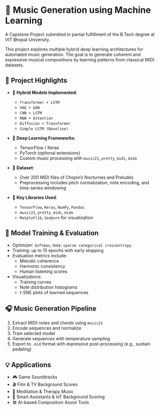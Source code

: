 # 🎵 Music Generation using Machine Learning

A Capstone Project submitted in partial fulfillment of the B.Tech degree at VIT Bhopal University.

This project explores multiple hybrid deep learning architectures for automated music generation. The goal is to generate coherent and expressive musical compositions by learning patterns from classical MIDI datasets.

## 🚀 Project Highlights

- 🔁 **Hybrid Models Implemented**:
  - `Transformer + LSTM`
  - `VAE + GAN`
  - `CNN + LSTM`
  - `RNN + Attention`
  - `Diffusion + Transformer`
  - `Simple LSTM (Baseline)`

- 🧠 **Deep Learning Frameworks**:
  - TensorFlow / Keras
  - PyTorch (optional extensions)
  - Custom music processing with `music21`, `pretty_midi`, `mido`

- 🎼 **Dataset**:  
  - Over 200 MIDI files of Chopin’s Nocturnes and Preludes
  - Preprocessing includes pitch normalization, note encoding, and time-series windowing

- 🧰 **Key Libraries Used**:
  - `TensorFlow`, `Keras`, `NumPy`, `Pandas`
  - `music21`, `pretty_midi`, `mido`
  - `Matplotlib`, `Seaborn` for visualization

## 🧪 Model Training & Evaluation

- Optimizer: `Softmax`, loss: `sparse categorical crossentropy`
- Training: up to 15 epochs with early stopping
- Evaluation metrics include:
  - Melodic coherence
  - Harmonic consistency
  - Human listening scores
- Visualizations:
  - Training curves
  - Note distribution histograms
  - t-SNE plots of learned sequences

## 🎧 Music Generation Pipeline

1. Extract MIDI notes and chords using `music21`
2. Encode sequences and normalize
3. Train selected model
4. Generate sequences with temperature sampling
5. Export to `.mid` format with expressive post-processing (e.g., sustain pedaling)

## 💡 Applications

- 🎮 Game Soundtracks  
- 🎬 Film & TV Background Scores  
- 🧘 Meditation & Therapy Music  
- 📱 Smart Assistants & IoT Background Scoring  
- 🛠️ AI-based Composition Assist Tools
